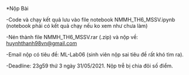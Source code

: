 *Nộp Bài

-Code và chạy kết quả lưu vào file notebook NMMH_TH6_MSSV.ipynb (notebook phải có kết quả chạy nếu ko xem như chưa làm)

-Nén thành file NMMH_TH6_MSSV.rar (.zip) và nộp về: huynhthanh98vn@gmail.com

-Email nộp có tiêu đề: ML-Lab06 (sinh viên nộp sai tiêu đề rất khó tìm ra).

-Deadline: 23g59 thứ 3 ngày 31/05/2021. Nộp trễ bị chia đôi số điểm.
